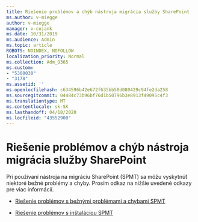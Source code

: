 ```yaml
---
title: Riešenie problémov a chýb nástroja migrácia služby SharePoint
ms.author: v-miegge
author: v-miegge
manager: v-cojank
ms.date: 10/31/2019
ms.audience: Admin
ms.topic: article
ROBOTS: NOINDEX, NOFOLLOW
localization_priority: Normal
ms.collection: Adm_O365
ms.custom:
- "5300030"
- "3178"
ms.assetid: ''
ms.openlocfilehash: c634596b42e672f635bb50d080429c94fe2da258
ms.sourcegitcommit: 04484c73b96bf76d1b50796b3e8913f49095c4f3
ms.translationtype: MT
ms.contentlocale: sk-SK
ms.lasthandoff: 04/18/2020
ms.locfileid: "43552900"
---
```

# <a name="troubleshooting-sharepoint-migration-tool-issues-and-errors"></a>Riešenie problémov a chýb nástroja migrácia služby SharePoint

Pri používaní nástroja na migráciu SharePoint (SPMT) sa môžu vyskytnúť niektoré bežné problémy a chyby. Prosím odkaz na nižšie uvedené odkazy pre viac informácií.

- [Riešenie problémov s bežnými problémami a chybami SPMT](https://docs.microsoft.com/sharepointmigration/troubleshooting-common-spmt-issues)

- [Riešenie problémov s inštaláciou SPMT](https://docs.microsoft.com/sharepointmigration/spmt-install-issues)
